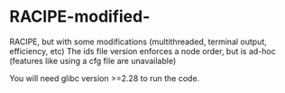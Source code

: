 # RACIPE-modified-
RACIPE, but with some modifications (multithreaded, terminal output, efficiency, etc)
The ids file version enforces a node order, but is ad-hoc (features like using a cfg file are unavailable)

You will need glibc version >=2.28 to run the code.

